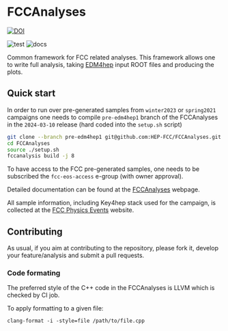 # FCCAnalyses

[![DOI](https://zenodo.org/badge/177151745.svg)](https://zenodo.org/doi/10.5281/zenodo.4767810)

![test](https://github.com/HEP-FCC/FCCAnalyses/actions/workflows/test.yml/badge.svg)
![docs](https://github.com/HEP-FCC/FCCAnalyses/actions/workflows/docs.yml/badge.svg)

Common framework for FCC related analyses. This framework allows one to write
full analysis, taking [EDM4hep](https://github.com/key4hep/EDM4hep) input ROOT
files and producing the plots.


## Quick start

In order to run over pre-generated samples from `winter2023` or `spring2021`
campaigns one needs to compile `pre-edm4hep1` branch of the FCCAnalyses in the
`2024-03-10` release (hard coded into the `setup.sh` script)

```sh
git clone --branch pre-edm4hep1 git@github.com:HEP-FCC/FCCAnalyses.git
cd FCCAnalyses
source ./setup.sh
fccanalysis build -j 8
```

To have access to the FCC pre-generated samples, one needs to be subscribed
the `fcc-eos-access` e-group (with owner approval).

Detailed documentation can be found at the [FCCAnalyses](https://hep-fcc.github.io/FCCAnalyses/) webpage.

All sample information, including Key4hep stack used for the campaign, is collected at the [FCC Physics Events](http://fcc-physics-events.web.cern.ch/fcc-physics-events/) website.


## Contributing

As usual, if you aim at contributing to the repository, please fork it, develop your feature/analysis and submit a pull requests.

### Code formating

The preferred style of the C++ code in the FCCAnalyses is LLVM which is checked
by CI job.

To apply formatting to a given file:
```
clang-format -i -style=file /path/to/file.cpp
```
